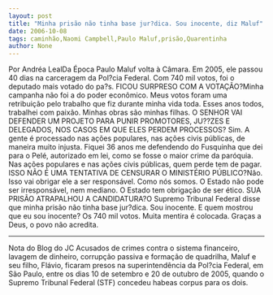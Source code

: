 ```yaml
---
layout: post
title: "Minha prisão não tinha base jur?dica. Sou inocente, diz Maluf"
date: 2006-10-08
tags: caminhão,Naomi Campbell,Paulo Maluf,prisão,Quarentinha
author: None
---
```

Por Andréa LealDa Época
Paulo Maluf volta à Câmara. Em 2005, ele passou 40 dias na carceragem da Pol?cia Federal. Com 740 mil votos, foi o deputado mais votado do pa?s. 
FICOU SURPRESO COM A VOTAÇÃO?Minha campanha não foi a do poder econômico. Meus votos foram uma retribuição pelo trabalho que fiz durante minha vida toda. Esses anos todos, trabalhei com paixão. Minhas obras são minhas filhas. O SENHOR VAI DEFENDER UM PROJETO PARA PUNIR PROMOTORES, JU??ZES E DELEGADOS, NOS CASOS EM QUE ELES PERDEM PROCESSOS? Sim. A gente é processado nas ações populares, nas ações civis públicas, de maneira muito injusta. Fiquei 36 anos me defendendo do Fusquinha que dei para o Pelé, autorizado em lei, como se fosse o maior crime da paróquia. Nas ações populares e nas ações civis públicas, quem perde tem de pagar. 
ISSO NÃO É UMA TENTATIVA DE CENSURAR O MINISTÉRIO PÚBLICO?Não. Isso vai obrigar ele a ser responsável. Como nós somos. O Estado não pode ser irresponsável, nem mediano. O Estado tem obrigação de ser ético. 
SUA PRISÃO ATRAPALHOU A CANDIDATURA?O Supremo Tribunal Federal disse que minha prisão não tinha base jur?dica. Sou inocente. E quem mostrou que eu sou inocente? Os 740 mil votos. Muita mentira é colocada. Graças a Deus, o povo não acredita.&nbsp;
______________________
Nota do Blog do JC
Acusados de crimes contra o sistema financeiro, lavagem de dinheiro, corrupção passiva e formação de quadrilha, Maluf e seu filho, Flávio, ficaram presos na superintendência da Pol?cia Federal, em São Paulo, entre os dias 10 de setembro e 20 de outubro de 2005, quando o Supremo Tribunal Federal (STF) concedeu habeas corpus para os dois. 